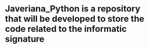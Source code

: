 # Javeriana_Python is a repository that will be developed to store the code related to the informatic signature
